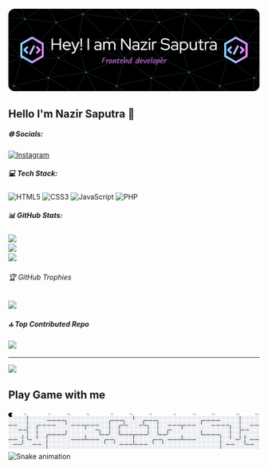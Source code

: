 <!-- # Hello I'm Nazir Saputra 🙌 -->

![Nazir Saputra](github-header-image1.png)

<!-- I'm a passionate **Frontend Developer** and tech enthusiast who loves building interactive web applications with modern technologies.

---

## 🚀 Tech Stack

- 🌐 Frontend: HTML, CSS, JavaScript, React, Next.js, Tailwind CSS
- 💻 Backend: Node.js, Express, Laravel
- 🛢️ Database: MySQL, MongoDB, Firebase
- ⚙️ Tools: Git, GitHub, VS Code, Postman

---

##### Skills

[![My Skills](https://skillicons.dev/icons?i=html,css,js,php,laravel,figma&theme=light)](https://skillicons.dev)

<img src="https://img.shields.io/badge/HTML5-E34F26?style=for-the-badge&logo=html5&logoColor=white" />
<img src="https://img.shields.io/badge/CSS3-1572B6?style=for-the-badge&logo=css3&logoColor=white" />
<img src="https://img.shields.io/badge/JavaScript-323330?style=for-the-badge&logo=javascript&logoColor=F7DF1E" />
<img src="https://img.shields.io/badge/PHP-777BB4?style=for-the-badge&logo=php&logoColor=white" />
<img src="https://img.shields.io/badge/Laravel-FF2D20?style=for-the-badge&logo=laravel&logoColor=white" />

---

##### My Github Stats

![Nazir's GitHub stats](https://github-readme-stats.vercel.app/api?username=nazirsaputra26&show_icons=true&theme=gruvbox)


---

## 📫 Let's Connect With Me!

![https://www.instagram.com/nazirsaputra20](https://img.shields.io/badge/Instagram-E4405F?style=for-the-badge&logo=instagram&logoColor=white) ![https://www.linkedin.com/in/nazir-saputra-a9771226b/](https://img.shields.io/badge/LinkedIn-0077B5?style=for-the-badge&logo=linkedin&logoColor=white) -->

## Hello I'm Nazir Saputra 🙌


##### 🌐 Socials:
[![Instagram](https://img.shields.io/badge/Instagram-%23E4405F.svg?logo=Instagram&logoColor=white)](https://instagram.com/nazirsaputra20) 

##### 💻 Tech Stack:
![HTML5](https://img.shields.io/badge/html5-%23E34F26.svg?style=for-the-badge&logo=html5&logoColor=white) ![CSS3](https://img.shields.io/badge/css3-%231572B6.svg?style=for-the-badge&logo=css3&logoColor=white) ![JavaScript](https://img.shields.io/badge/javascript-%23323330.svg?style=for-the-badge&logo=javascript&logoColor=%23F7DF1E) ![PHP](https://img.shields.io/badge/php-%23777BB4.svg?style=for-the-badge&logo=php&logoColor=white)

##### 📊 GitHub Stats:
![](https://github-readme-stats.vercel.app/api?username=nazirsaputra26&theme=gruvbox&hide_border=false&include_all_commits=true&count_private=false)<br/>
![](https://nirzak-streak-stats.vercel.app/?user=nazirsaputra26&theme=gruvbox&hide_border=false)<br/>
![](https://github-readme-stats.vercel.app/api/top-langs/?username=nazirsaputra26&theme=gruvbox&hide_border=false&include_all_commits=true&count_private=false&layout=compact)

###### 🏆 GitHub Trophies
![](https://github-profile-trophy.vercel.app/?username=nazirsaputra26&theme=radical&no-frame=false&no-bg=true&margin-w=4)

##### 🔝 Top Contributed Repo
![](https://github-contributor-stats.vercel.app/api?username=nazirsaputra26&limit=5&theme=dark&combine_all_yearly_contributions=true)


---
[![](https://visitcount.itsvg.in/api?id=nazirsaputra26&icon=0&color=0)](https://visitcount.itsvg.in)

<h2 align="left">Play Game with me</h2>

###

<picture>
  <source media="(prefers-color-scheme: dark)" srcset="https://raw.githubusercontent.com/nazirsaputra26/nazirsaputra26/output/pacman-contribution-graph-dark.svg">
  <source media="(prefers-color-scheme: light)" srcset="https://raw.githubusercontent.com/nazirsaputra26/nazirsaputra26/output/pacman-contribution-graph.svg">
  <img alt="pacman contribution graph" src="https://raw.githubusercontent.com/nazirsaputra26/nazirsaputra26/output/pacman-contribution-graph.svg">
</picture>


<img src="https://raw.githubusercontent.com/nazirsaputra26/nazirsaputra26/output/snake.svg" alt="Snake animation" />

###

<!-- Proudly created with GPRM ( https://gprm.itsvg.in ) -->
